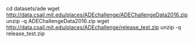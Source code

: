 cd datasets/ade
wget http://data.csail.mit.edu/places/ADEchallenge/ADEChallengeData2016.zip
unzip -q ADEChallengeData2016.zip
wget http://data.csail.mit.edu/places/ADEchallenge/release_test.zip
unzip -q release_test.zip 
